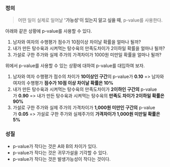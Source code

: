 ### 정의
>어떤 일이 실제로 일어날 **'가능성'이 있는지 알고 싶을 때**, p-value를 사용한다.

아래와 같은 상황에 p-value를 사용할 수 있다.
1.  남자와 여자의 수행평가 점수가 10점이상 차이날 확률을 얼마나 될까?
2.  내가 만든 탕수육과 시켜먹는 탕수육의 만족도차이가 2이하일 확률을 얼마나 될까?
3.  가설로 구한 주가와 실제 주가의 가격차이가 1000원 미만일 확률을 얼마나 될까?

위에서 p-value를 사용할 수 있는 상황에 대하여 p-value를 대입하여 보자.
1.  남자와 여자 수행평가 점수의 차이가 **10이상인 구간**의 p-value가 **0.10** => 남자와 여자의 수행평가 **점수가 10점 이상 차이날 확률은 10%**
2.  내가 만든 탕수육과 시켜먹는 탕수육의 만족도차이가 **2이하인 구간의** p-value가 **0.90** => 내가 만든 탕수육과 시켜먹는 탕수육의 **만족도 차이가 2이하일 확률은 90%**
3.  가설로 구한 주가와 실제 주가의 가격차이가 **1,000원 미만인 구간의** p-value가 **0.05** => 가설로 구한 주가와 실제주가의 **가격차이가 1,000원 미만일 확률은 5%**

### 성질
* p-value가 작다는 것은 A와 B의 차이가 있다.
* p-value가 작다는 것은 귀무가설을 기각할 수 있다. 
* p-value가 작다는 것은 발생가능성이 작다는 것이다. 